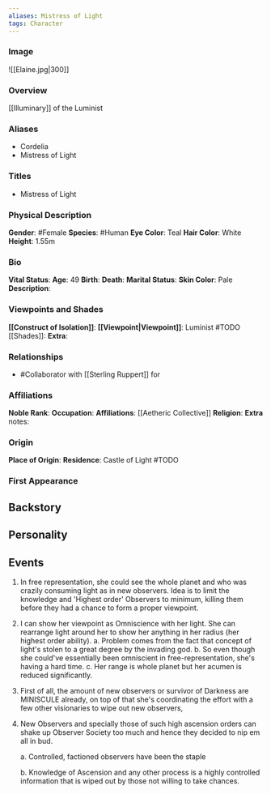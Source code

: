 ```yaml
---
aliases: Mistress of Light
tags: Character
---
```


### Image
![[Elaine.jpg|300]]

### Overview
[[Illuminary]] of the Luminist

### Aliases
- Cordelia
- Mistress of Light
  
### Titles
- Mistress of Light

### Physical Description
**Gender**: #Female 
**Species**: #Human 
**Eye Color**: Teal
**Hair Color**:  White
**Height**: 1.55m

### Bio
**Vital Status**:
**Age**: 49
**Birth**:
**Death**:
**Marital Status**: 
**Skin Color**: Pale
**Description**:

### Viewpoints and Shades
**[[Construct of Isolation]]**:
**[[Viewpoint|Viewpoint]]**: Luminist #TODO
[[Shades]]:
**Extra**:

### Relationships
- #Collaborator with [[Sterling Ruppert]] for 
  
### Affiliations
**Noble Rank**:
**Occupation**:
**Affiliations**: [[Aetheric Collective]]
**Religion**:
**Extra** notes:

### Origin
**Place of Origin**:
**Residence**: Castle of Light #TODO 

### First Appearance


## Backstory

## Personality

## Events

1.  In free representation, she could see the whole planet and who was crazily consuming light as in new observers. Idea is to limit the knowledge and 'Highest order' Observers to minimum, killing them before they had a chance to form a proper viewpoint.
2.  I can show her viewpoint as Omniscience with her light. She can rearrange light around her to show her anything in her radius (her highest order ability).
	a.  Problem comes from the fact that concept of light's stolen to a great degree by the invading god.
	b.  So even though she could've essentially been omniscient in free-representation, she's having a hard time.
	c.  Her range is whole planet but her acumen is reduced significantly.
4.  First of all, the amount of new observers or survivor of Darkness are MINISCULE already, on top of that she's coordinating the effort with a few other visionaries to wipe out new observers,
5.  New Observers and specially those of such high ascension orders can shake up Observer Society too much and hence they decided to nip em all in bud.

	a.  Controlled, factioned observers have been the staple

	b.  Knowledge of Ascension and any other process is a highly controlled information that is wiped out by those not willing to take chances.



